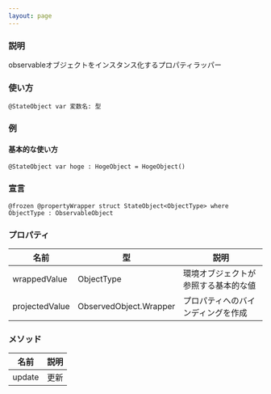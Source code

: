 ```yaml
---
layout: page
---
```


### 説明

observableオブジェクトをインスタンス化するプロパティラッパー

### 使い方

    @StateObject var 変数名: 型

### 例

#### 基本的な使い方

    @StateObject var hoge : HogeObject = HogeObject()

### 宣言

    @frozen @propertyWrapper struct StateObject<ObjectType> where ObjectType : ObservableObject

### プロパティ

| 名前             | 型                                  | 説明                 |
| -------------- | ---------------------------------- | ------------------ |
| wrappedValue   | ObjectType                         | 環境オブジェクトが参照する基本的な値 |
| projectedValue | ObservedObject<ObjectType>.Wrapper | プロパティへのバインディングを作成  |

### メソッド

| 名前     | 説明  |
| ------ | --- |
| update | 更新  |
